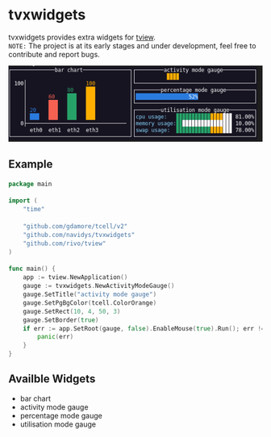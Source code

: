 # tvxwidgets

tvxwidgets provides extra widgets for [tview](https://github.com/rivo/tview).  
`NOTE:` The project is at its early stages and under development, feel free to contribute and report bugs.

![Screenshot](tvxwidgets.gif)

## Example

```go
package main

import (
	"time"

	"github.com/gdamore/tcell/v2"
	"github.com/navidys/tvxwidgets"
	"github.com/rivo/tview"
)

func main() {
	app := tview.NewApplication()
	gauge := tvxwidgets.NewActivityModeGauge()
	gauge.SetTitle("activity mode gauge")
	gauge.SetPgBgColor(tcell.ColorOrange)
	gauge.SetRect(10, 4, 50, 3)
	gauge.SetBorder(true)
	if err := app.SetRoot(gauge, false).EnableMouse(true).Run(); err != nil {
		panic(err)
	}
}
```

## Availble Widgets

* bar chart
* activity mode gauge
* percentage mode gauge
* utilisation mode gauge
